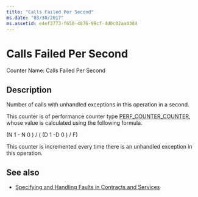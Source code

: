 ```yaml
---
title: "Calls Failed Per Second"
ms.date: "03/30/2017"
ms.assetid: e4ef3773-f650-4876-99cf-4d0c02aa03d4
---
```

# Calls Failed Per Second
Counter Name: Calls Failed Per Second  
  
## Description  
 Number of calls with unhandled exceptions in this operation in a second.  
  
 This counter is of performance counter type [PERF_COUNTER_COUNTER](https://go.microsoft.com/fwlink/?LinkID=94649), whose value is calculated using the following formula.  
  
 (N 1 - N 0 ) / ( (D 1 -D 0 ) / F)  
  
 This counter is incremented every time there is an unhandled exception in this operation.  
  
## See also

- [Specifying and Handling Faults in Contracts and Services](../../../../../docs/framework/wcf/specifying-and-handling-faults-in-contracts-and-services.md)
